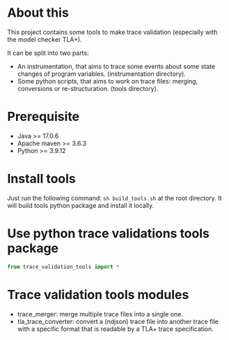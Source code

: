 # About this

This project contains some tools to make trace validation (especially with the model checker TLA+).

It can be split into two parts:

 - An instrumentation, that aims to trace some events about some state changes of program variables. (instrumentation directory).
 - Some python scripts, that aims to work on trace files: merging, conversions or re-structuration. (tools directory).

# Prerequisite

- Java >= 17.0.6
- Apache maven >= 3.6.3
- Python >= 3.9.12

# Install tools


Just run the following command: `sh build_tools.sh` at the root directory. It will build tools python package and install it locally.

# Use python trace validations tools package

```python
from trace_validation_tools import *
```

# Trace validation tools modules 

 - trace_merger: merge multiple trace files into a single one.
 - tla_trace_converter: convert a (ndjson) trace file into another trace file with a specific format that is readable by a TLA+ trace specification.